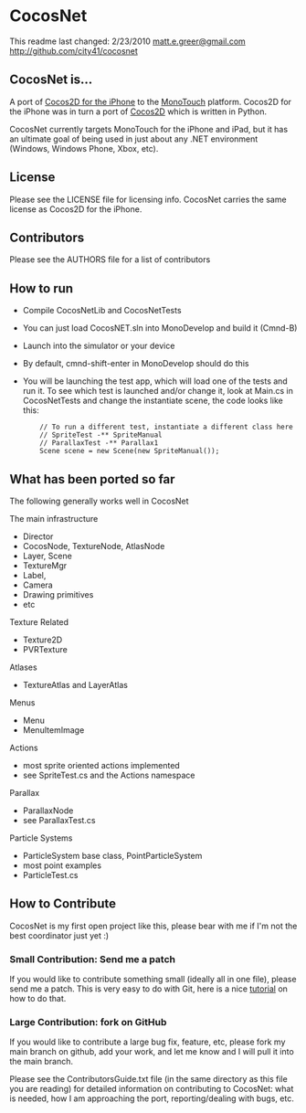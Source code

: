 # CocosNet #
This readme last changed: 2/23/2010
matt.e.greer@gmail.com
http://github.com/city41/cocosnet

## CocosNet is... #
A port of [Cocos2D for the iPhone](http://www.cocos2d-iphone.org) to the [MonoTouch](http://monotouch.net) platform. Cocos2D for the iPhone was in turn a port of [Cocos2D](http://www.cocos2d.org) which is written in Python.

CocosNet currently targets MonoTouch for the iPhone and iPad, but it has an ultimate goal of being used in just about any .NET environment (Windows, Windows Phone, Xbox, etc).

## License ##
Please see the LICENSE file for licensing info. CocosNet carries the same license as Cocos2D for the iPhone.

## Contributors ##
Please see the AUTHORS file for a list of contributors

## How to run ##
* Compile CocosNetLib and CocosNetTests
* You can just load CocosNET.sln into MonoDevelop and build it (Cmnd-B)
* Launch into the simulator or your device
* By default, cmnd-shift-enter in MonoDevelop should do this
* You will be launching the test app, which will load one of the tests and run it.
 To see which test is launched and/or change it, look at Main.cs in CocosNetTests and change the instantiate scene, the code looks like this:
  

          // To run a different test, instantiate a different class here  
          // SpriteTest -** SpriteManual  
          // ParallaxTest -** Parallax1  
          Scene scene = new Scene(new SpriteManual());

## What has been ported so far ##
The following generally works well in CocosNet

The main infrastructure  
* Director  
* CocosNode, TextureNode, AtlasNode  
* Layer, Scene  
* TextureMgr  
* Label,  
* Camera  
* Drawing primitives  
* etc  
  
Texture Related  
* Texture2D  
* PVRTexture  
  
Atlases  
* TextureAtlas and LayerAtlas  
  
Menus  
* Menu  
* MenuItemImage  
  
Actions  
* most sprite oriented actions implemented  
* see SpriteTest.cs and the Actions namespace  
  
Parallax  
* ParallaxNode  
* see ParallaxTest.cs  
  
Particle Systems  
* ParticleSystem base class, PointParticleSystem  
* most point examples  
* ParticleTest.cs  


## How to Contribute ##
CocosNet is my first open project like this, please bear with me if I'm not the best coordinator just yet :)

### Small Contribution: Send me a patch ###
If you would like to contribute something small (ideally all in one file), please send me a patch. This is very easy to do with Git, here is a nice [tutorial](http://ariejan.net/2009/10/26/how-to-create-and-apply-a-patch-with-git/) on how to do that.

### Large Contribution: fork on GitHub ###
If you would like to contribute a large bug fix, feature, etc, please fork my main branch on github, add your work, and let me know and I will pull it into the main branch.

Please see the ContributorsGuide.txt file (in the same directory as this file you are reading) for detailed information on contributing to CocosNet: what is needed, how I am approaching the port, reporting/dealing with bugs, etc.



